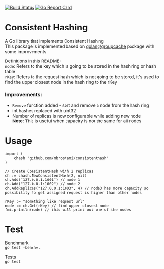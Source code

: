 [![Build Status](https://travis-ci.com/mbrostami/consistenthash.svg?branch=master)](https://travis-ci.com/mbrostami/consistenthash)
[![Go Report Card](https://goreportcard.com/badge/github.com/mbrostami/consistenthash)](https://goreportcard.com/report/github.com/mbrostami/consistenthash)

# Consistent Hashing
A Go library that implements Consistent Hashing  
This package is implemented based on  [golang/groupcache](https://github.com/golang/groupcache) package with some improvements

Definitions in this README:  
`node`: Refers to the key which is going to be stored in the hash ring or hash table    
`rKey`: Refers to the request hash which is not going to be stored, it's used to find the upper closest node in the hash ring to the rKey  
   

### Improvements:  
- `Remove` function added - sort and remove a node from the hash ring   
- int hashes replaced with uint32  
- Number of replicas is now configurable while adding new node   
**Note**: This is useful when capacity is not the same for all nodes  

# Usage

```
import (
    chash "github.com/mbrostami/consistenthash"
)

// Create ConsistentHash with 2 replicas
ch := chash.NewConsistentHash(2, nil)
ch.Add("127.0.0.1:1001") // node 1
ch.Add("127.0.0.1:1002") // node 2
ch.AddReplicas("127.0.0.1:1003", 4) // node3 has more capacity so possibility to get assigned request is higher than other nodes 

rKey := "something like request url"
node := ch.Get(rKey) // find upper closest node
fmt.println(node) // this will print out one of the nodes  
```

# Test

Benchmark  
`go test -bench=.`   

Tests  
`go test`    
